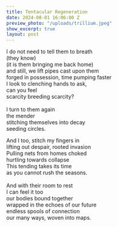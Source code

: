 ```yaml
---
title: Tentacular Regeneration
date: 2024-08-01 16:06:00 Z
preview_photo: "/uploads/trillium.jpeg"
show_excerpt: true
layout: post
---
```


I do not need to tell them to breath <br>
(they know) <br>
(it is them bringing me back home) <br>
and still, we lift pipes cast upon them <br>
forged in possession, time pumping faster <br>
I look to clenching hands to ask, <br>
can you feel <br>
scarcity breeding scarcity? <br>
<br>
I turn to them again <br>
the mender <br>
stitching themselves into decay <br>
seeding circles. <br>

And I too, stitch my fingers in <br>
lifting out despair, rooted invasion <br>
Pulling nets from homes choked <br>
	hurtling towards collapse <br>
This tending takes its time <br>
	as you cannot rush the seasons. <br>
<br>
And with their room to rest <br>
I can feel it too <br>
our bodies bound together <br>
wrapped in the echoes of our future <br>
   endless spools of connection <br>
our many ways,  woven into maps. <br>
